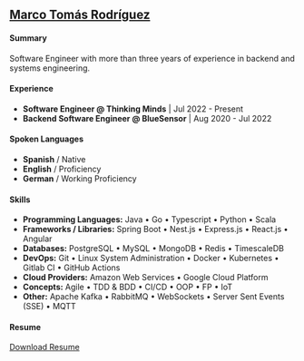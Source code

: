 ## [Marco Tomás Rodríguez](https://www.marcotomasrodriguez.com)

#### Summary

Software Engineer with more than three years of experience in backend and systems engineering.

#### Experience

- **Software Engineer  @ Thinking Minds** | Jul 2022 - Present
- **Backend Software Engineer @ BlueSensor** | Aug 2020 - Jul 2022
 
#### Spoken Languages

- **Spanish** / Native
- **English** / Proficiency
- **German** / Working Proficiency

#### Skills

- **Programming Languages:** Java • Go • Typescript • Python • Scala
- **Frameworks / Libraries:** Spring Boot • Nest.js • Express.js •  React.js • Angular
- **Databases:** PostgreSQL • MySQL • MongoDB • Redis • TimescaleDB
- **DevOps:** Git • Linux System Administration •  Docker • Kubernetes • Gitlab CI • GitHub Actions
- **Cloud Providers:** Amazon Web Services • Google Cloud Platform
- **Concepts:** Agile • TDD & BDD • CI/CD • OOP • FP • IoT
- **Other:** Apache Kafka • RabbitMQ • WebSockets • Server Sent Events (SSE) • MQTT

#### Resume

[Download Resume](https://storage.googleapis.com/storage.marcotomasrodriguez.com/resume/Marco%20Tomas%20Rodriguez%20-%20Resume.pdf)
